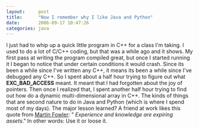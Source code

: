 ```yaml
---
layout:     post
title:      "Now I remember why I like Java and Python"
date:       2006-09-17 10:47:26
categories: java
---
```

I just had to whip up a quick little program in C++ for a class I'm taking. I used to do a lot of C/C++ coding, but that was a while ago and it shows. My first pass at writing the program compiled great, but once I started running it I began to notice that under certain conditions it would crash. Since its been a while since I've written any C++, it means its been a while since I've debugged any C++. So I spent about a half hour trying to figure out what **EXC_BAD_ACCESS** meant. It meant that I had forgotten about the joy of pointers. Then once I realized that, I spent another half hour trying to find out how do a dynamic multi-dimensional array in C++. The kinds of things that are second nature to do in Java and Python (which is where I spend most of my days). The major lesson learned? A friend at work likes this quote from [Martin Fowler](http://www.martinfowler.com/): " _Experience and knowledge are expiring assets_." In other words: Use it or loose it.
